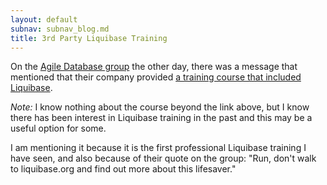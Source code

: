 ```yaml
---
layout: default
subnav: subnav_blog.md
title: 3rd Party Liquibase Training
---
```



On the <a href="http://tech.groups.yahoo.com/group/agileDatabases/">Agile Database group</a> the other day, there was a message that mentioned that their company provided <a href="http://www.valtech.us/us/index/hot/agile_training/agile_database_design.html">a training course that included Liquibase</a>.


*Note:* I know nothing about the course beyond the link above, but I know there has been interest in Liquibase training in the past and this may be a useful option for some.


I am mentioning it because it is the first professional Liquibase training I have seen, and also because of their quote on the group: "Run, don't walk to liquibase.org and find out more about this lifesaver."
